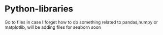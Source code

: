 # Python-libraries
Go to files in case I forget how to do something related to pandas,numpy or matplotlib, will be adding files for seaborn soon 
